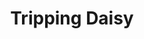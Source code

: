 ---
title: "Tripping Daisy"
summary: "American neo psychedelic pop rock band founded in 1990 in Dallas, Texas and disbanded in 1999."
image: "tripping-daisy.jpg"
---